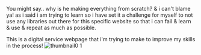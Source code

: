 You might say.. why is he making everything from scratch? & i can't blame ya!
as i said i am trying to learn so i have set it a challenge for myself to not use any libraries out there for this specific website so that i can fail & learn & use & repeat as much as possible.

This is a digital service webpage that i'm trying to make to improve my skills in the process!
![thumbnail0 1](https://github.com/iInvisibilities/digital-service-webpage/assets/78047131/2a650c9e-d0a7-45d4-adf0-801b84e25057)
